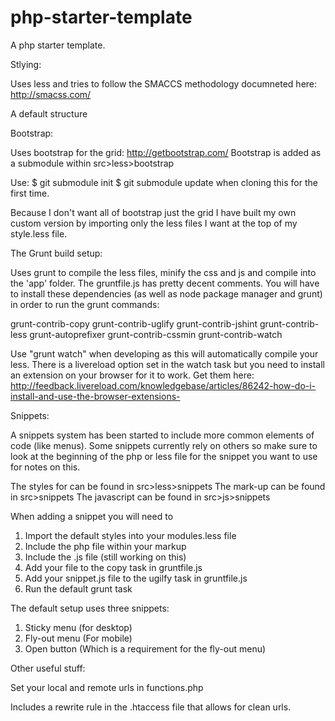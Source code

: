 php-starter-template
====================

A php starter template.

Stlying:

Uses less and tries to follow the SMACCS methodology documneted here: http://smacss.com/

A default structure 

Bootstrap:

Uses bootstrap for the grid: http://getbootstrap.com/
Bootstrap is added as a submodule within src>less>bootstrap

Use:
$ git submodule init
$ git submodule update
when cloning this for the first time.

Because I don't want all of bootstrap just the grid I have built my own custom version by importing only the less files I want at the top of my style.less file. 

The Grunt build setup:

Uses grunt to compile the less files, minify the css and js and compile into the 'app' folder. The gruntfile.js has pretty decent comments.
You will have to install these dependencies (as well as node package manager and grunt) in order to run the grunt commands:

grunt-contrib-copy
grunt-contrib-uglify
grunt-contrib-jshint
grunt-contrib-less
grunt-autoprefixer
grunt-contrib-cssmin
grunt-contrib-watch

Use "grunt watch" when developing as this will automatically compile your less. There is a livereload option set in the watch task but you need to install an extension on your browser for it to work. 
Get them here: http://feedback.livereload.com/knowledgebase/articles/86242-how-do-i-install-and-use-the-browser-extensions-

Snippets:

A snippets system has been started to include more common elements of code (like menus). Some snippets currently rely on others so make sure to look at the beginning of the php or less file for the snippet you want to use for notes on this.

The styles for can be found in src>less>snippets
The mark-up can be found in src>snippets
The javascript can be found in src>js>snippets

When adding a snippet you will need to
1. Import the default styles into your modules.less file
2. Include the php file within your markup
3. Include the .js file (still working on this)
4. Add your file to the copy task in gruntfile.js
5. Add your snippet.js file to the ugilfy task in gruntfile.js
6. Run the default grunt task

The default setup uses three snippets:
1. Sticky menu (for desktop)
2. Fly-out menu (For mobile)
3. Open button (Which is a requirement for the fly-out menu)

Other useful stuff:

Set your local and remote urls in functions.php

Includes a rewrite rule in the .htaccess file that allows for clean urls.
